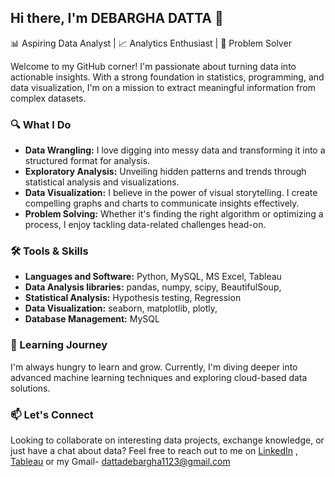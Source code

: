 ## Hi there, I'm DEBARGHA DATTA 👋

📊 Aspiring Data Analyst | 📈 Analytics Enthusiast | 🧠 Problem Solver

Welcome to my GitHub corner! I'm passionate about turning data into actionable insights. With a strong foundation in statistics, programming, and data visualization, I'm on a mission to extract meaningful information from complex datasets.

### 🔍 What I Do

- **Data Wrangling:** I love digging into messy data and transforming it into a structured format for analysis. 
- **Exploratory Analysis:** Unveiling hidden patterns and trends through statistical analysis and visualizations.
- **Data Visualization:** I believe in the power of visual storytelling. I create compelling graphs and charts to communicate insights effectively.
- **Problem Solving:** Whether it's finding the right algorithm or optimizing a process, I enjoy tackling data-related challenges head-on.

### 🛠️ Tools & Skills

- **Languages and Software:** Python, MySQL, MS Excel, Tableau
- **Data Analysis libraries:** pandas, numpy, scipy, BeautifulSoup, 
- **Statistical Analysis:** Hypothesis testing, Regression
- **Data Visualization:** seaborn, matplotlib, plotly, 
- **Database Management:** MySQL

### 🌱 Learning Journey

I'm always hungry to learn and grow. Currently, I'm diving deeper into advanced machine learning techniques and exploring cloud-based data solutions.

### 📫 Let's Connect

Looking to collaborate on interesting data projects, exchange knowledge, or just have a chat about data? Feel free to reach out to me on [LinkedIn](https://www.linkedin.com/in/debargha-datta02) , [Tableau](https://public.tableau.com/app/profile/debargha.datta) or my Gmail- dattadebargha1123@gmail.com

